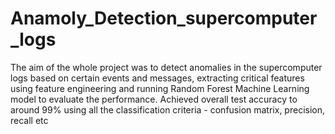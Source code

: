 # Anamoly_Detection_supercomputer_logs
The aim of the whole project was to detect anomalies in the supercomputer logs based on certain events and messages, extracting critical features using feature engineering and running Random Forest Machine Learning model to evaluate the performance. Achieved overall test accuracy to around 99% using all the classification criteria - confusion matrix, precision, recall etc
